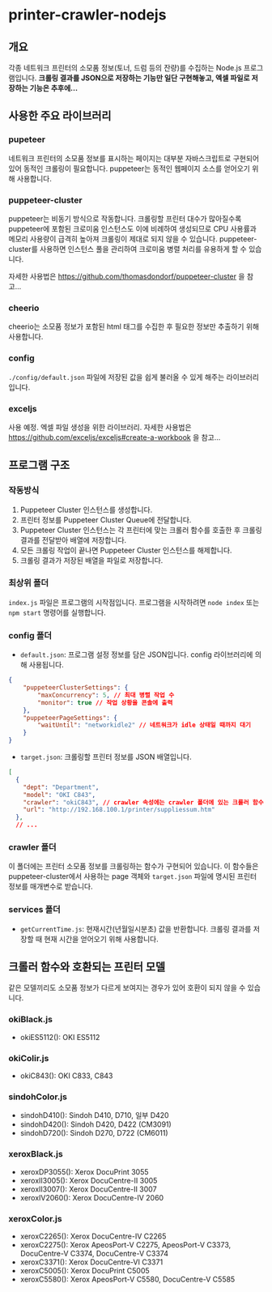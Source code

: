 # printer-crawler-nodejs

## 개요
각종 네트워크 프린터의 소모품 정보(토너, 드럼 등의 잔량)를 수집하는 Node.js 프로그램입니다. **크롤링 결과를 JSON으로 저장하는 기능만 일단 구현해놓고, 엑셀 파일로 저장하는 기능은 추후에...**


## 사용한 주요 라이브러리
### pupeteer
네트워크 프린터의 소모품 정보를 표시하는 페이지는 대부분 자바스크립트로 구현되어 있어 동적인 크롤링이 필요합니다. puppeteer는 동적인 웹페이지 소스를 얻어오기 위해 사용합니다.

### puppeteer-cluster
puppeteer는 비동기 방식으로 작동합니다. 크롤링할 프린터 대수가 많아질수록 puppeteer에 포함된 크로미움 인스턴스도 이에 비례하여 생성되므로 CPU 사용률과 메모리 사용량이 급격히 높아져 크롤링이 제대로 되지 않을 수 있습니다. puppeteer-cluster를 사용하면 인스턴스 풀을 관리하여 크로미움 병렬 처리를 유용하게 할 수 있습니다.

자세한 사용법은 https://github.com/thomasdondorf/puppeteer-cluster 을 참고...

### cheerio
cheerio는 소모품 정보가 포함된 html 태그를 수집한 후 필요한 정보만 추출하기 위해 사용합니다.

### config
`./config/default.json` 파일에 저장된 값을 쉽게 불러올 수 있게 해주는 라이브러리입니다.

### exceljs
사용 예정. 엑셀 파일 생성을 위한 라이브러리. 자세한 사용법은 https://github.com/exceljs/exceljs#create-a-workbook 을 참고...


## 프로그램 구조

### 작동방식
1. Puppeteer Cluster 인스턴스를 생성합니다.
2. 프린터 정보를 Puppeteer Cluster Queue에 전달합니다.
3. Puppeteer Cluster 인스턴스는 각 프린터에 맞는 크롤러 함수를 호출한 후 크롤링 결과를 전달받아 배열에 저장합니다.
4. 모든 크롤링 작업이 끝나면 Puppeteer Cluster 인스턴스를 해제합니다.
5. 크롤링 결과가 저장된 배열을 파일로 저장합니다.

### 최상위 폴더
`index.js` 파일은 프로그램의 시작점입니다. 프로그램을 시작하려면 `node index` 또는 `npm start` 명령어를 실행합니다.

### config 폴더
* `default.json`: 프로그램 설정 정보를 담은 JSON입니다. config 라이브러리에 의해 사용됩니다.
``` json
{
    "puppeteerClusterSettings": {
        "maxConcurrency": 5, // 최대 병렬 작업 수
        "monitor": true // 작업 상황을 콘솔에 출력
    },
    "puppeteerPageSettings": {
        "waitUntil": "networkidle2" // 네트워크가 idle 상태일 때까지 대기
    }
}
```

* `target.json`: 크롤링할 프린터 정보를 JSON 배열입니다.
```json
[
  {
    "dept": "Department",
    "model": "OKI C843",
    "crawler": "okiC843", // crawler 속성에는 crawler 폴더에 있는 크롤러 함수 이름이 들어가야 합니다.
    "url": "http://192.168.100.1/printer/suppliessum.htm"
  },
  // ...
```

### crawler 폴더
이 폴더에는 프린터 소모품 정보를 크롤링하는 함수가 구현되어 있습니다. 이 함수들은 puppeteer-cluster에서 사용하는 page 객체와 `target.json` 파일에 명시된 프린터 정보를 매개변수로 받습니다.

### services 폴더
* `getCurrentTime.js`: 현재시간(년월일시분초) 값을 반환합니다. 크롤링 결과를 저장할 때 현재 시간을 얻어오기 위해 사용합니다.


## 크롤러 함수와 호환되는 프린터 모델
같은 모델끼리도 소모품 정보가 다르게 보여지는 경우가 있어 호환이 되지 않을 수 있습니다.

### okiBlack.js
* okiES5112(): OKI ES5112

### okiColir.js
* okiC843(): OKI C833, C843

### sindohColor.js
* sindohD410(): Sindoh D410, D710, 일부 D420
* sindohD420(): Sindoh D420, D422 (CM3091)
* sindohD720(): Sindoh D270, D722 (CM6011)

### xeroxBlack.js
* xeroxDP3055(): Xerox DocuPrint 3055
* xeroxII3005(): Xerox DocuCentre-II 3005
* xeroxII3007(): Xerox DocuCentre-II 3007
* xeroxIV2060(): Xerox DocuCentre-IV 2060

### xeroxColor.js
* xeroxC2265(): Xerox DocuCentre-IV C2265
* xeroxC2275(): Xerox ApeosPort-V C2275, ApeosPort-V C3373, DocuCentre-V C3374, DocuCentre-V C3374
* xeroxC3371(): Xerox DocuCentre-VI C3371
* xeroxC5005(): Xerox DocuPrint C5005
* xeroxC5580(): Xerox ApeosPort-V C5580, DocuCentre-V C5585
